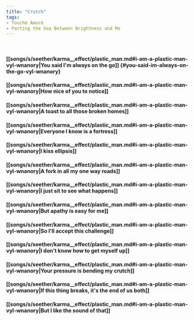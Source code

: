 ```yaml
---
title: "Crutch"
tags:
- Touché Amoré
- Parting the Sea Between Brightness and Me
---
```

&nbsp;
#### [[songs/s/seether/karma__effect/plastic_man.md#i-am-a-plastic-man-vyl-wnanory|You said I'm always on the go]] {#you-said-im-always-on-the-go-vyl-wnanory}
#### [[songs/s/seether/karma__effect/plastic_man.md#i-am-a-plastic-man-vyl-wnanory|How nice of you to notice]]
#### [[songs/s/seether/karma__effect/plastic_man.md#i-am-a-plastic-man-vyl-wnanory|A toast to all those broken homes]]
#### [[songs/s/seether/karma__effect/plastic_man.md#i-am-a-plastic-man-vyl-wnanory|Everyone I know is a fortress]]
#### [[songs/s/seether/karma__effect/plastic_man.md#i-am-a-plastic-man-vyl-wnanory|I kiss ellipsis]]
#### [[songs/s/seether/karma__effect/plastic_man.md#i-am-a-plastic-man-vyl-wnanory|A fork in all my one way roads]]
#### [[songs/s/seether/karma__effect/plastic_man.md#i-am-a-plastic-man-vyl-wnanory|I just sit to see what happens]]
#### [[songs/s/seether/karma__effect/plastic_man.md#i-am-a-plastic-man-vyl-wnanory|But apathy is easy for me]]
#### [[songs/s/seether/karma__effect/plastic_man.md#i-am-a-plastic-man-vyl-wnanory|So I'll accept this challenge]]
#### [[songs/s/seether/karma__effect/plastic_man.md#i-am-a-plastic-man-vyl-wnanory|I don't know how to get myself up]]
#### [[songs/s/seether/karma__effect/plastic_man.md#i-am-a-plastic-man-vyl-wnanory|Your pressure is bending my crutch]]
#### [[songs/s/seether/karma__effect/plastic_man.md#i-am-a-plastic-man-vyl-wnanory|If this thing breaks, it's the end of us both]]
#### [[songs/s/seether/karma__effect/plastic_man.md#i-am-a-plastic-man-vyl-wnanory|But I like the sound of that]]
